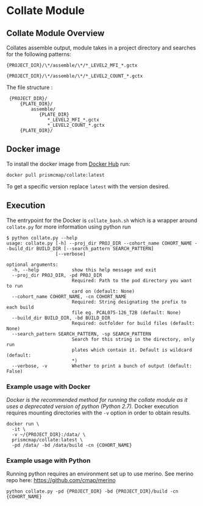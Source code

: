 # Collate Module

## Collate Module Overview

Collates assemble output, module takes in a project directory and searches for the following patterns:

  `{PROJECT_DIR}/\*/assemble/\*/*_LEVEL2_MFI_*.gctx`

  `{PROJECT_DIR}/\*/assemble/\*/*_LEVEL2_COUNT_*.gctx`


The file structure :
 ```
  {PROJECT_DIR}/
      {PLATE_DIR}/
          assemble/
             {PLATE_DIR}
                *_LEVEL2_MFI_*.gctx
                *_LEVEL2_COUNT_*.gctx
      {PLATE_DIR}/
 ```     


## Docker image

To install the docker image from [Docker Hub](https://hub.docker.com/repository/docker/prismcmap/collate) run:

```
docker pull prismcmap/collate:latest
```

To get a specific version replace `latest` with the version desired.

## Execution

The entrypoint for the Docker is `collate_bash.sh` which is a wrapper around `collate.py` for more information using python run

```
$ python collate.py --help
usage: collate.py [-h] --proj_dir PROJ_DIR --cohort_name COHORT_NAME --build_dir BUILD_DIR [--search_pattern SEARCH_PATTERN]
                  [--verbose]

optional arguments:
  -h, --help            show this help message and exit
  --proj_dir PROJ_DIR, -pd PROJ_DIR
                        Required: Path to the pod directory you want to run
                        card on (default: None)
  --cohort_name COHORT_NAME, -cn COHORT_NAME
                        Required: String designating the prefix to each build
                        file eg. PCAL075-126_T2B (default: None)
  --build_dir BUILD_DIR, -bd BUILD_DIR
                        Required: outfolder for build files (default: None)
  --search_pattern SEARCH_PATTERN, -sp SEARCH_PATTERN
                        Search for this string in the directory, only run
                        plates which contain it. Default is wildcard (default:
                        *)
  --verbose, -v         Whether to print a bunch of output (default: False)

```

### Example usage with Docker

*Docker is the recommended method for running the collate module as it uses a deprecated version of python (Python 2.7).*
Docker execution requires mounting directories with the `-v` option in order to obtain results.


```
docker run \
  -it \
  -v ~/{PROJECT_DIR}:/data/ \
  prismcmap/collate:latest \
  -pd /data/ -bd /data/build -cn {COHORT_NAME}
```


### Example usage with Python

Running python requires an environment set up to use merino. See merino repo here: https://github.com/cmap/merino

```
python collate.py -pd {PROJECT_DIR} -bd {PROJECT_DIR}/build -cn {COHORT_NAME}
```

